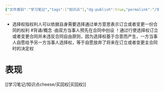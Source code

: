 ```yaml
---
{"文件类别":"学习笔记","tags":["知识点"],"dg-publish":true,"permalink":"/学习笔记/知识点cheese/选择权/","dgPassFrontmatter":true}
---
```


- 选择权指权利人可以依据自身需要选择通过单方意思表示订立或者变更一份合同的权利 #背诵/概念
·由双方当事人预先在合同中创设
！通过行使选择权订立或者变更合同并未违反合同自由原则，因为选择权基于合意而产生，一方当事人自愿给予另一方当事人选择权，等于自愿放弃了将来在订立或者变更主合同时的决定权
# 表现
[[学习笔记/知识点cheese/买回权\|买回权]]